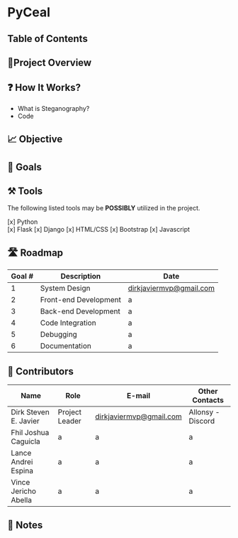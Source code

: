 # PyCeal


## Table of Contents


## 🎯Project Overview

## ❓ How It Works? 
- What is Steganography?  
- Code

## 📈 Objective



## 🥅 Goals


## ⚒️ Tools
 The following listed tools may be **POSSIBLY** utilized in the project. <br>
 
 
[x] Python <br>
[x] Flask
[x] Django
[x] HTML/CSS
[x] Bootstrap
[x] Javascript



## 🛣️ Roadmap

| Goal # | Description | Date 
| --- | --- | --- | 
|  1 | System Design | dirkjaviermvp@gmail.com 
|  2 | Front-end Development | a |
|  3 | Back-end Development | a | 
|  4 | Code Integration | a |
|  5 | Debugging | a |
|  6 | Documentation | a |




## 👷‍ Contributors

| Name | Role | E-mail | Other Contacts |
| --- | --- | --- | --- |
| Dirk Steven E. Javier | Project Leader | dirkjaviermvp@gmail.com | Allonsy -Discord |
| Fhil Joshua Caguicla | a | a | a |
| Lance Andrei Espina | a | a | a |
| Vince Jericho Abella | a | a | a |

## 📝 Notes
